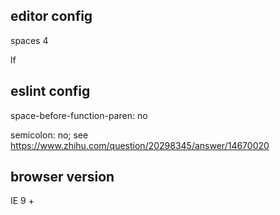 ## editor config

spaces 4

lf

## eslint config

space-before-function-paren: no

semicolon: no; see https://www.zhihu.com/question/20298345/answer/14670020

## browser version

IE 9 +

